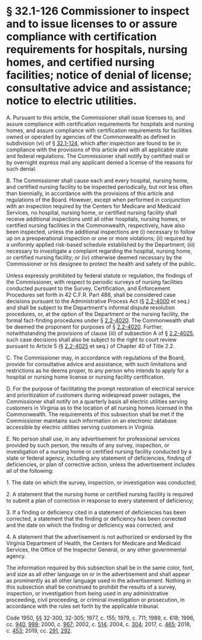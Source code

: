 # § 32.1-126 Commissioner to inspect and to issue licenses to or assure compliance with certification requirements for hospitals, nursing homes, and certified nursing facilities; notice of denial of license; consultative advice and assistance; notice to electric utilities.

<p>A. Pursuant to this article, the Commissioner shall issue licenses to, and assure compliance with certification requirements for hospitals and nursing homes, and assure compliance with certification requirements for facilities owned or operated by agencies of the Commonwealth as defined in subdivision (vi) of § <a href='/vacode/32.1-124/'>32.1-124</a>, which after inspection are found to be in compliance with the provisions of this article and with all applicable state and federal regulations. The Commissioner shall notify by certified mail or by overnight express mail any applicant denied a license of the reasons for such denial.</p><p>B. The Commissioner shall cause each and every hospital, nursing home, and certified nursing facility to be inspected periodically, but not less often than biennially, in accordance with the provisions of this article and regulations of the Board. However, except when performed in conjunction with an inspection required by the Centers for Medicare and Medicaid Services, no hospital, nursing home, or certified nursing facility shall receive additional inspections until all other hospitals, nursing homes, or certified nursing facilities in the Commonwealth, respectively, have also been inspected, unless the additional inspections are (i) necessary to follow up on a preoperational inspection or one or more violations; (ii) required by a uniformly applied risk-based schedule established by the Department; (iii) necessary to investigate a complaint regarding the hospital, nursing home, or certified nursing facility; or (iv) otherwise deemed necessary by the Commissioner or his designee to protect the health and safety of the public.</p><p>Unless expressly prohibited by federal statute or regulation, the findings of the Commissioner, with respect to periodic surveys of nursing facilities conducted pursuant to the Survey, Certification, and Enforcement Procedures set forth in 42 C.F.R. Part 488, shall be considered case decisions pursuant to the Administrative Process Act (§ <a href='/vacode/2.2-4000/'>2.2-4000</a> et seq.) and shall be subject to the Department's informal dispute resolution procedures, or, at the option of the Department or the nursing facility, the formal fact-finding procedures under § <a href='/vacode/2.2-4020/'>2.2-4020</a>. The Commonwealth shall be deemed the proponent for purposes of § <a href='/vacode/2.2-4020/'>2.2-4020</a>. Further, notwithstanding the provisions of clause (iii) of subsection A of § <a href='/vacode/2.2-4025/'>2.2-4025</a>, such case decisions shall also be subject to the right to court review pursuant to Article 5 (§ <a href='/vacode/2.2-4025/'>2.2-4025</a> et seq.) of Chapter 40 of Title 2.2.</p><p>C. The Commissioner may, in accordance with regulations of the Board, provide for consultative advice and assistance, with such limitations and restrictions as he deems proper, to any person who intends to apply for a hospital or nursing home license or nursing facility certification.</p><p>D. For the purpose of facilitating the prompt restoration of electrical service and prioritization of customers during widespread power outages, the Commissioner shall notify on a quarterly basis all electric utilities serving customers in Virginia as to the location of all nursing homes licensed in the Commonwealth. The requirements of this subsection shall be met if the Commissioner maintains such information on an electronic database accessible by electric utilities serving customers in Virginia.</p><p>E. No person shall use, in any advertisement for professional services provided by such person, the results of any survey, inspection, or investigation of a nursing home or certified nursing facility conducted by a state or federal agency, including any statement of deficiencies, finding of deficiencies, or plan of corrective action, unless the advertisement includes all of the following:</p><p>1. The date on which the survey, inspection, or investigation was conducted;</p><p>2. A statement that the nursing home or certified nursing facility is required to submit a plan of correction in response to every statement of deficiency;</p><p>3. If a finding or deficiency cited in a statement of deficiencies has been corrected, a statement that the finding or deficiency has been corrected and the date on which the finding or deficiency was corrected; and</p><p>4. A statement that the advertisement is not authorized or endorsed by the Virginia Department of Health, the Centers for Medicare and Medicaid Services, the Office of the Inspector General, or any other governmental agency.</p><p>The information required by this subsection shall be in the same color, font, and size as all other language on or in the advertisement and shall appear as prominently as all other language used in the advertisement. Nothing in this subsection shall be construed to prohibit the results of a survey, inspection, or investigation from being used in any administrative proceeding, civil proceeding, or criminal investigation or prosecution, in accordance with the rules set forth by the applicable tribunal.</p><p>Code 1950, §§ 32-300, 32-305; 1977, c. 155; 1979, c. 711; 1989, c. 618; 1996, cc. <a href='http://lis.virginia.gov/cgi-bin/legp604.exe?961+ful+CHAP0940'>940</a>, <a href='http://lis.virginia.gov/cgi-bin/legp604.exe?961+ful+CHAP0999'>999</a>; 2000, c. <a href='http://lis.virginia.gov/cgi-bin/legp604.exe?001+ful+CHAP0967'>967</a>; 2002, c. <a href='http://lis.virginia.gov/cgi-bin/legp604.exe?021+ful+CHAP0514'>514</a>; 2004, c. <a href='http://lis.virginia.gov/cgi-bin/legp604.exe?041+ful+CHAP0304'>304</a>; 2017, c. <a href='http://lis.virginia.gov/cgi-bin/legp604.exe?171+ful+CHAP0465'>465</a>; 2018, c. <a href='http://lis.virginia.gov/cgi-bin/legp604.exe?181+ful+CHAP0453'>453</a>; 2019, cc. <a href='http://lis.virginia.gov/cgi-bin/legp604.exe?191+ful+CHAP0291'>291</a>, <a href='http://lis.virginia.gov/cgi-bin/legp604.exe?191+ful+CHAP0292'>292</a>.</p>